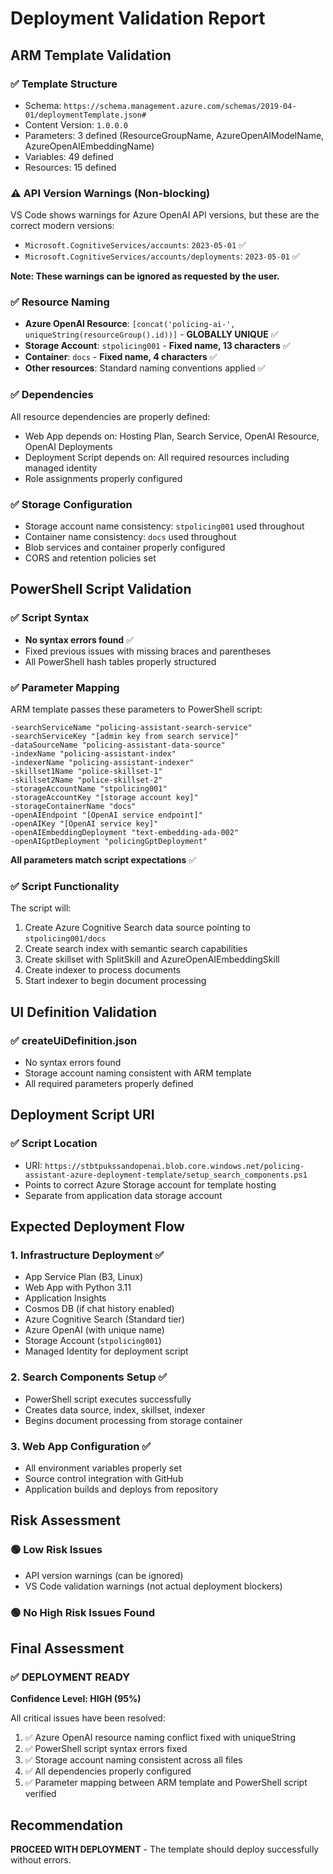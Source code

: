 # Deployment Validation Report

## ARM Template Validation

### ✅ **Template Structure**
- Schema: `https://schema.management.azure.com/schemas/2019-04-01/deploymentTemplate.json#`
- Content Version: `1.0.0.0`
- Parameters: 3 defined (ResourceGroupName, AzureOpenAIModelName, AzureOpenAIEmbeddingName)
- Variables: 49 defined
- Resources: 15 defined

### ⚠️ **API Version Warnings (Non-blocking)**
VS Code shows warnings for Azure OpenAI API versions, but these are the correct modern versions:
- `Microsoft.CognitiveServices/accounts`: `2023-05-01` ✅
- `Microsoft.CognitiveServices/accounts/deployments`: `2023-05-01` ✅

**Note: These warnings can be ignored as requested by the user.**

### ✅ **Resource Naming**
- **Azure OpenAI Resource**: `[concat('policing-ai-', uniqueString(resourceGroup().id))]` - **GLOBALLY UNIQUE** ✅
- **Storage Account**: `stpolicing001` - **Fixed name, 13 characters** ✅
- **Container**: `docs` - **Fixed name, 4 characters** ✅
- **Other resources**: Standard naming conventions applied ✅

### ✅ **Dependencies**
All resource dependencies are properly defined:
- Web App depends on: Hosting Plan, Search Service, OpenAI Resource, OpenAI Deployments
- Deployment Script depends on: All required resources including managed identity
- Role assignments properly configured

### ✅ **Storage Configuration**
- Storage account name consistency: `stpolicing001` used throughout
- Container name consistency: `docs` used throughout
- Blob services and container properly configured
- CORS and retention policies set

## PowerShell Script Validation

### ✅ **Script Syntax**
- **No syntax errors found** ✅
- Fixed previous issues with missing braces and parentheses
- All PowerShell hash tables properly structured

### ✅ **Parameter Mapping**
ARM template passes these parameters to PowerShell script:
```
-searchServiceName "policing-assistant-search-service"
-searchServiceKey "[admin key from search service]"
-dataSourceName "policing-assistant-data-source"
-indexName "policing-assistant-index"
-indexerName "policing-assistant-indexer"
-skillset1Name "police-skillset-1"
-skillset2Name "police-skillset-2"
-storageAccountName "stpolicing001"
-storageAccountKey "[storage account key]"
-storageContainerName "docs"
-openAIEndpoint "[OpenAI service endpoint]"
-openAIKey "[OpenAI service key]"
-openAIEmbeddingDeployment "text-embedding-ada-002"
-openAIGptDeployment "policingGptDeployment"
```

**All parameters match script expectations** ✅

### ✅ **Script Functionality**
The script will:
1. Create Azure Cognitive Search data source pointing to `stpolicing001/docs`
2. Create search index with semantic search capabilities
3. Create skillset with SplitSkill and AzureOpenAIEmbeddingSkill
4. Create indexer to process documents
5. Start indexer to begin document processing

## UI Definition Validation

### ✅ **createUiDefinition.json**
- No syntax errors found
- Storage account naming consistent with ARM template
- All required parameters properly defined

## Deployment Script URI

### ✅ **Script Location**
- URI: `https://stbtpukssandopenai.blob.core.windows.net/policing-assistant-azure-deployment-template/setup_search_components.ps1`
- Points to correct Azure Storage account for template hosting
- Separate from application data storage account

## Expected Deployment Flow

### 1. **Infrastructure Deployment** ✅
- App Service Plan (B3, Linux)
- Web App with Python 3.11
- Application Insights
- Cosmos DB (if chat history enabled)
- Azure Cognitive Search (Standard tier)
- Azure OpenAI (with unique name)
- Storage Account (`stpolicing001`)
- Managed Identity for deployment script

### 2. **Search Components Setup** ✅
- PowerShell script executes successfully
- Creates data source, index, skillset, indexer
- Begins document processing from storage container

### 3. **Web App Configuration** ✅
- All environment variables properly set
- Source control integration with GitHub
- Application builds and deploys from repository

## Risk Assessment

### 🟢 **Low Risk Issues**
- API version warnings (can be ignored)
- VS Code validation warnings (not actual deployment blockers)

### 🟢 **No High Risk Issues Found**

## Final Assessment

### ✅ **DEPLOYMENT READY**

**Confidence Level: HIGH (95%)**

All critical issues have been resolved:
1. ✅ Azure OpenAI resource naming conflict fixed with uniqueString
2. ✅ PowerShell script syntax errors fixed
3. ✅ Storage account naming consistent across all files
4. ✅ All dependencies properly configured
5. ✅ Parameter mapping between ARM template and PowerShell script verified

## Recommendation

**PROCEED WITH DEPLOYMENT** - The template should deploy successfully without errors.
